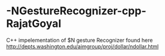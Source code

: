 -NGestureRecognizer-cpp-RajatGoyal
==================================

C++ impelementation of $N gesture Recognizer found here http://depts.washington.edu/aimgroup/proj/dollar/ndollar.html